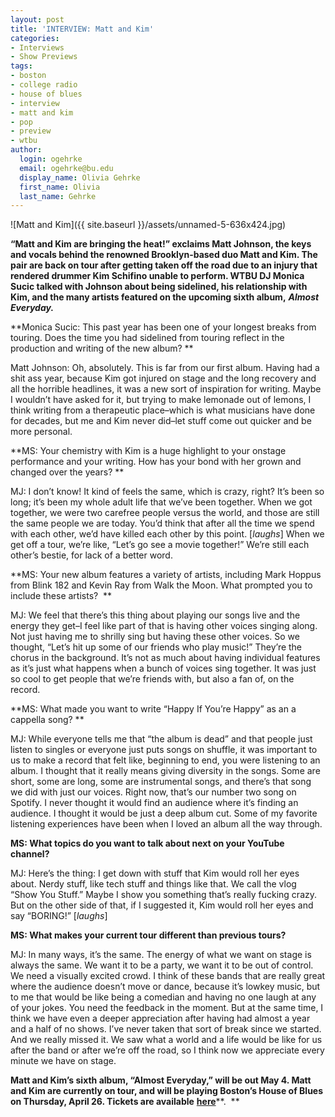 ```yaml
---
layout: post
title: 'INTERVIEW: Matt and Kim'
categories:
- Interviews
- Show Previews
tags:
- boston
- college radio
- house of blues
- interview
- matt and kim
- pop
- preview
- wtbu
author:
  login: ogehrke
  email: ogehrke@bu.edu
  display_name: Olivia Gehrke
  first_name: Olivia
  last_name: Gehrke
---
```

![Matt and Kim]({{ site.baseurl }}/assets/unnamed-5-636x424.jpg)

**“Matt and Kim are bringing the heat!” exclaims Matt Johnson, the keys and vocals behind the renowned Brooklyn-based duo Matt and Kim. The pair are back on tour after getting taken off the road due to an injury that rendered drummer Kim Schifino unable to perform. WTBU DJ Monica Sucic talked with Johnson about being sidelined, his relationship with Kim, and the many artists featured on the upcoming sixth album,** **_Almost Everyday._**

**Monica Sucic: This past year has been one of your longest breaks from touring. Does the time you had sidelined from touring reflect in the production and writing of the new album? **

Matt Johnson: Oh, absolutely. This is far from our first album. Having had a shit ass year, because Kim got injured on stage and the long recovery and all the horrible headlines, it was a new sort of inspiration for writing. Maybe I wouldn’t have asked for it, but trying to make lemonade out of lemons, I think writing from a therapeutic place–which is what musicians have done for decades, but me and Kim never did–let stuff come out quicker and be more personal. 

**MS: Your chemistry with Kim is a huge highlight to your onstage performance and your writing. How has your bond with her grown and changed over the years? **

MJ: I don’t know! It kind of feels the same, which is crazy, right? It’s been so long; it’s been my whole adult life that we’ve been together. When we got together, we were two carefree people versus the world, and those are still the same people we are today. You’d think that after all the time we spend with each other, we’d have killed each other by this point. \[_laughs_\] When we get off a tour, we’re like, “Let’s go see a movie together!” We’re still each other’s bestie, for lack of a better word.

**MS: Your new album features a variety of artists, including Mark Hoppus from Blink 182 and Kevin Ray from Walk the Moon. What prompted you to include these artists?  **

MJ: We feel that there’s this thing about playing our songs live and the energy they get–I feel like part of that is having other voices singing along. Not just having me to shrilly sing but having these other voices. So we thought, “Let’s hit up some of our friends who play music!” They’re the chorus in the background. It’s not as much about having individual features as it’s just what happens when a bunch of voices sing together. It was just so cool to get people that we’re friends with, but also a fan of, on the record. 

**MS: What made you want to write “Happy If You’re Happy” as an a cappella song? **

MJ: While everyone tells me that “the album is dead” and that people just listen to singles or everyone just puts songs on shuffle, it was important to us to make a record that felt like, beginning to end, you were listening to an album. I thought that it really means giving diversity in the songs. Some are short, some are long, some are instrumental songs, and there’s that song we did with just our voices. Right now, that’s our number two song on Spotify. I never thought it would find an audience where it’s finding an audience. I thought it would be just a deep album cut. Some of my favorite listening experiences have been when I loved an album all the way through. 

**MS: What topics do you want to talk about next on your YouTube channel?**

MJ: Here’s the thing: I get down with stuff that Kim would roll her eyes about. Nerdy stuff, like tech stuff and things like that. We call the vlog “Show You Stuff.” Maybe I show you something that’s really fucking crazy. But on the other side of that, if I suggested it, Kim would roll her eyes and say “BORING!” \[_laughs_\]

**MS: What makes your current tour different than previous tours?**

MJ: In many ways, it’s the same. The energy of what we want on stage is always the same. We want it to be a party, we want it to be out of control. We need a visually excited crowd. I think of these bands that are really great where the audience doesn’t move or dance, because it’s lowkey music, but to me that would be like being a comedian and having no one laugh at any of your jokes. You need the feedback in the moment. But at the same time, I think we have even a deeper appreciation after having had almost a year and a half of no shows. I’ve never taken that sort of break since we started. And we really missed it. We saw what a world and a life would be like for us after the band or after we’re off the road, so I think now we appreciate every minute we have on stage. 

**Matt and Kim’s sixth album, “Almost Everyday,” will be out May 4. Matt and Kim are currently on tour, and will be playing Boston’s House of Blues on Thursday, April 26. Tickets are available** [**here**](https://concerts1.livenation.com/matt-and-kim-boston-massachusetts-04-26-2018/event/0100538EBF0A6D79?f_PPL=true&ab=efeat5787v1)**.  **